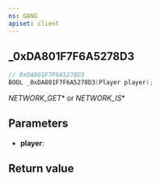 ```yaml
---
ns: GANG
apiset: client
---
```

## _0xDA801F7F6A5278D3

```c
// 0xDA801F7F6A5278D3
BOOL _0xDA801F7F6A5278D3(Player player);
```

_NETWORK_GET_* or _NETWORK_IS_*

## Parameters
* **player**:

## Return value

